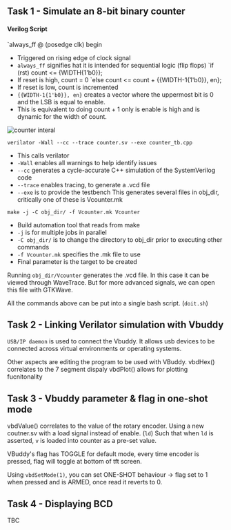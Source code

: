 ## Task 1 - Simulate an 8-bit binary counter
#### Verilog Script
`always_ff @ (posedge clk) begin
- Triggered on rising edge of clock signal
- `always_ff` signifies hat it is intended for sequential logic (flip flops)
`if (rst) count <= {WIDTH{1'b0}};
- If reset is high, count = 0
`else count <= count + {{WIDTH-1{1'b0}}, en};
- If reset is low, count is incremented
- `{{WIDTH-1{1'b0}}, en}` creates a vector where the uppermost bit is 0 and the LSB is equal to enable. 
- This is equivalent to doing count + 1 only is enable is high and is dynamic for the width of count.

![counter interal](images/counter_inners.jpg)

`verilator -Wall --cc --trace counter.sv --exe counter_tb.cpp`
- This calls verilator
- `-Wall` enables all warnings to help identify issues
- `--cc` generates a cycle-accurate C++ simulation of the SystemVerilog code
- `--trace` enables tracing, to generate a .vcd file
- `--exe` is to provide the testbench
This generates several files in obj_dir, critically one of these is Vcounter.mk 

`make -j -C obj_dir/ -f Vcounter.mk Vcounter`
- Build automation tool that reads from make
- `-j` is for multiple jobs in parallel
- `-C obj_dir/` is to change the directory to obj_dir prior to executing other commands
- `-f Vcounter.mk`  specifies the .mk file to use
- Final parameter is the target to be created

Running `obj_dir/Vcounter` generates the .vcd file.
In this case it can be viewed through WaveTrace. But for more advanced signals, we can open this file with GTKWave.

All the commands above can be put into a single bash script. (`doit.sh`)

## Task 2 - Linking Verilator simulation with Vbuddy
`USB/IP daemon` is used to connect the Vbuddy. It allows usb devices to be connected across virtual environments or operating systems.

Other aspects are editing the program to be used with VBuddy.
vbdHex() correlates to the 7 segment dispaly
vbdPlot() allows for plotting fucnitonality

## Task 3 - Vbuddy parameter & flag in one-shot mode
vbdValue() correlates to  the value of the rotary encoder.
Using a new coutner.sv with a load signal instead of enable. (`ld`)
Such that when `ld` is asserted, `v` is loaded into counter as a pre-set value.

VBuddy's flag has TOGGLE for default mode, every time encoder is pressed, flag will toggle at bottom of tft screen.

Using `vbdSetMode(1)`, you can set ONE-SHOT behaviour ->  flag set to 1 when pressed and is ARMED, once read it reverts to 0.
## Task 4 - Displaying BCD

TBC